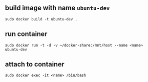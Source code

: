 ## build image with name `ubuntu-dev`
```
sudo docker build -t ubuntu-dev .
```

## run container
```
sudo docker run -t -d -v ~/docker-share:/mnt/host --name <name> ubuntu-dev
```

## attach to container
```
sudo docker exec -it <name> /bin/bash
```
